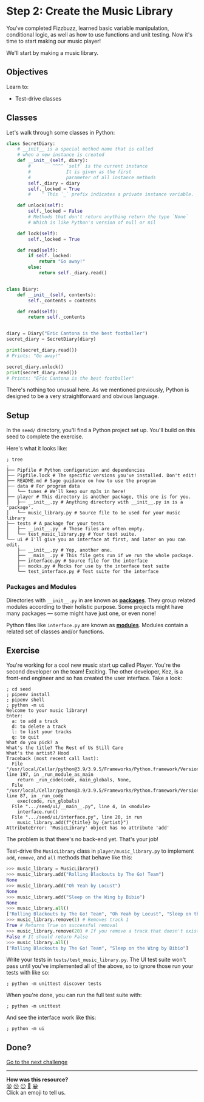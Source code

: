 # Step 2: Create the Music Library

You've completed Fizzbuzz, learned basic variable manipulation, conditional
logic, as well as how to use functions and unit testing. Now it's time to start
making our music player!

We'll start by making a music library.

## Objectives

Learn to:
* Test-drive classes

## Classes

Let's walk through some classes in Python:

```python
class SecretDiary:
    # __init__ is a special method name that is called
    # when a new instance is created
    def __init__(self, diary):
        #        ^^^^ `self` is the current instance
        #             It is given as the first
        #             parameter of all instance methods
        self._diary = diary
        self._locked = True
        #    ^ This `_` prefix indicates a private instance variable.

    def unlock(self):
        self._locked = False
        # Methods that don't return anything return the type `None`
        # Which is like Python's version of null or nil

    def lock(self):
        self._locked = True

    def read(self):
        if self._locked:
            return "Go away!"
        else:
            return self._diary.read()


class Diary:
    def __init__(self, contents):
        self._contents = contents

    def read(self):
        return self._contents


diary = Diary("Eric Cantona is the best footballer")
secret_diary = SecretDiary(diary)

print(secret_diary.read())
# Prints: "Go away!"

secret_diary.unlock()
print(secret_diary.read())
# Prints: "Eric Cantona is the best footballer"

```

There's nothing too unusual here. As we mentioned previously, Python is designed
to be a very straightforward and obvious language. 

## Setup

In the `seed/` directory, you'll find a Python project set up. You'll build on
this seed to complete the exercise.

Here's what it looks like:

```shell
; tree
.
├── Pipfile # Python configuration and dependencies
├── Pipfile.lock # The specific versions you've installed. Don't edit!
├── README.md # Sage guidance on how to use the program
├── data # For program data
│   └── tunes # We'll keep our mp3s in here!
├── player # This directory is another package, this one is for you.
│   ├── __init__.py # Anything directory with __init__.py in is a 'package'.
│   └── music_library.py # Source file to be used for your music library
├── tests # A package for your tests
│   ├── __init__.py  # These files are often empty.
│   └── test_music_library.py # Your test suite.
└── ui # I'll give you an interface at first, and later on you can edit.
    ├── __init__.py # Yep, another one.
    ├── __main__.py # This file gets run if we run the whole package.
    ├── interface.py # Source file for the interface
    ├── mocks.py # Mocks for use by the interface test suite
    └── test_interface.py # Test suite for the interface
```

### Packages and Modules

Directories with `__init__.py` in are known as
[**packages**](https://docs.python.org/3/tutorial/modules.html#packages). They
group related modules according to their holistic purpose. Some projects might
have many packages — some might have just one, or even none!

Python files like `interface.py` are known as
[**modules**](https://docs.python.org/3/tutorial/modules.html). Modules contain
a related set of classes and/or functions.

## Exercise

You're working for a cool new music start up called Player. You're the second
developer on the team! Exciting. The other developer, Kez, is a front-end
engineer and so has created the user interface. Take a look:

```shell
; cd seed
; pipenv install
; pipenv shell
; python -m ui
Welcome to your music library!
Enter:
  a: to add a track
  d: to delete a track
  l: to list your tracks
  q: to quit
What do you pick? a
What's the title? The Rest of Us Still Care
What's the artist? Hood
Traceback (most recent call last):
  File "/usr/local/Cellar/python@3.9/3.9.5/Frameworks/Python.framework/Versions/3.9/lib/python3.9/runpy.py", line 197, in _run_module_as_main
    return _run_code(code, main_globals, None,
  File "/usr/local/Cellar/python@3.9/3.9.5/Frameworks/Python.framework/Versions/3.9/lib/python3.9/runpy.py", line 87, in _run_code
    exec(code, run_globals)
  File ".../seed/ui/__main__.py", line 4, in <module>
    interface.run()
  File ".../seed/ui/interface.py", line 20, in run
    music_library.add(f"{title} by {artist}")
AttributeError: 'MusicLibrary' object has no attribute 'add'
```

The problem is that there's no back-end yet. That's your job!

Test-drive the `MusicLibrary` class in `player/music_library.py` to implement
`add`, `remove`, and `all` methods that behave like this:

```python
>>> music_library = MusicLibrary()
>>> music_library.add("Rolling Blackouts by The Go! Team")
None
>>> music_library.add("Oh Yeah by Locust")
None
>>> music_library.add("Sleep on the Wing by Bibio")
None
>>> music_library.all()
["Rolling Blackouts by The Go! Team", "Oh Yeah by Locust", "Sleep on the Wing by Bibio"]
>>> music_library.remove(1) # Removes track 1
True # Returns True on successful removal
>>> music_library.remove(20) # If you remove a track that doesn't exist...
False # It should return False
>>> music_library.all()
["Rolling Blackouts by The Go! Team", "Sleep on the Wing by Bibio"]
```

Write your tests in `tests/test_music_library.py`. The UI test suite won't pass
until you've implemented all of the above, so to ignore those run your tests
with like so:

```shell
; python -m unittest discover tests
```

When you're done, you can run the full test suite with:

```shell
; python -m unittest
```

And see the interface work like this:

```shell
; python -m ui
```

## Done?

[Go to the next challenge](./step_03.md)


<!-- BEGIN GENERATED SECTION DO NOT EDIT -->

---

**How was this resource?**  
[😫](https://airtable.com/shrUJ3t7KLMqVRFKR?prefill_Repository=makersacademy/python-data-engineering-challenges&prefill_File=step_02.md&prefill_Sentiment=😫) [😕](https://airtable.com/shrUJ3t7KLMqVRFKR?prefill_Repository=makersacademy/python-data-engineering-challenges&prefill_File=step_02.md&prefill_Sentiment=😕) [😐](https://airtable.com/shrUJ3t7KLMqVRFKR?prefill_Repository=makersacademy/python-data-engineering-challenges&prefill_File=step_02.md&prefill_Sentiment=😐) [🙂](https://airtable.com/shrUJ3t7KLMqVRFKR?prefill_Repository=makersacademy/python-data-engineering-challenges&prefill_File=step_02.md&prefill_Sentiment=🙂) [😀](https://airtable.com/shrUJ3t7KLMqVRFKR?prefill_Repository=makersacademy/python-data-engineering-challenges&prefill_File=step_02.md&prefill_Sentiment=😀)  
Click an emoji to tell us.

<!-- END GENERATED SECTION DO NOT EDIT -->
